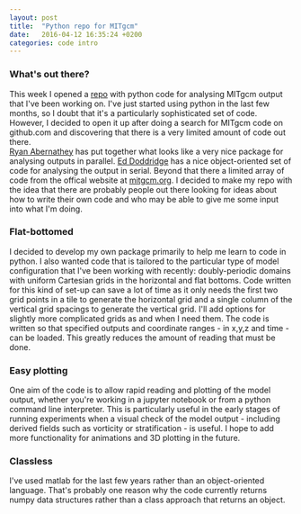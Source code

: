 ```yaml
---
layout: post
title:  "Python repo for MITgcm"
date:   2016-04-12 16:35:24 +0200
categories: code intro
---
```

### What's out there?
This week I opened a [repo](https://github.com/braaannigan/mitgcm_python)
with python code for analysing MITgcm output that I've
been working on.  I've just started using python in the last few months, so I
doubt that it's a particularly sophisticated set of code.  However, I decided to open
it up after doing a search for MITgcm code on github.com and discovering that
there is a very limited amount of code out there.  
[Ryan Abernathey](https://github.com/rabernat/MITgcm_parallel_analysis)
has put together what looks like a very nice package for analysing
outputs in parallel.  [Ed Doddridge](https://bitbucket.org/edoddridge/mitgcm/)
has a nice object-oriented set of code for analysing the output in serial. Beyond that
there a limited array of code from the offical website at
[mitgcm.org](http://mitgcm.org/viewvc/MITgcm/MITgcm/utils/python/MITgcmutils/MITgcmutils/).
I decided to make my repo with the idea that there are probably people out there
looking for ideas about how to write their own code and who may be able to
give me some input into what I'm doing.

### Flat-bottomed
I decided to develop my own package primarily to help me learn to code in
python.  I also wanted code that is tailored to the particular type of
model configuration that I've been working with recently: doubly-periodic
domains with uniform Cartesian grids in the horizontal and flat bottoms. Code
written for this kind of set-up can save a lot of time as it only needs
the first two grid points in a tile to generate the horizontal grid and a single
column of the vertical grid spacings to generate the vertical grid.  I'll add
options for slightly more complicated grids as and when I need them.  The code
is written so that specified outputs and coordinate ranges - in x,y,z and time - can
be loaded.  This greatly reduces the amount of reading that must be done.

### Easy plotting
One aim of the code is to allow rapid reading and plotting of the model
output, whether you're working in a jupyter notebook or from a
python command line interpreter.  This is particularly useful in the early
stages of running experiments when a visual check of the model output - including
derived fields such as vorticity or stratification - is useful.  I hope to add
more functionality for animations and 3D plotting in the future.


### Classless
I've used matlab for the last few years rather than an object-oriented language.
That's probably one reason why the code currently returns numpy data structures
rather than a class approach that returns an object.
